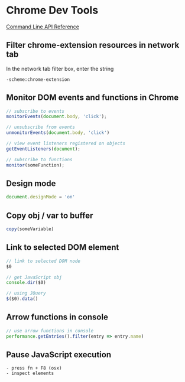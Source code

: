 # Chrome Dev Tools

[Command Line API Reference](https://developers.google.com/web/tools/chrome-devtools/console/command-line-reference)


## Filter chrome-extension resources in network tab

In the network tab filter box, enter the string
```
-scheme:chrome-extension
```

## Monitor DOM events and functions in Chrome
```JavaScript
// subscribe to events
monitorEvents(document.body, 'click');

// unsubscribe from events
unmonitorEvents(document.body, 'click')

// view event listeners registered on objects
getEventListeners(document);

// subscribe to functions
monitor(someFunction);
```

## Design mode
```js
document.designMode = 'on'
```

## Copy obj / var to buffer
```JavaScript
copy(someVariable)
```

## Link to selected DOM element
```js
// link to selected DOM node
$0

// get JavaScript obj
console.dir($0)

// using JQuery
$($0).data()
```

## Arrow functions in console
```js
// use arrow functions in console
performance.getEntries().filter(entry => entry.name)
```

## Pause JavaScript execution
```
- press fn + F8 (osx)
- inspect elements
```
